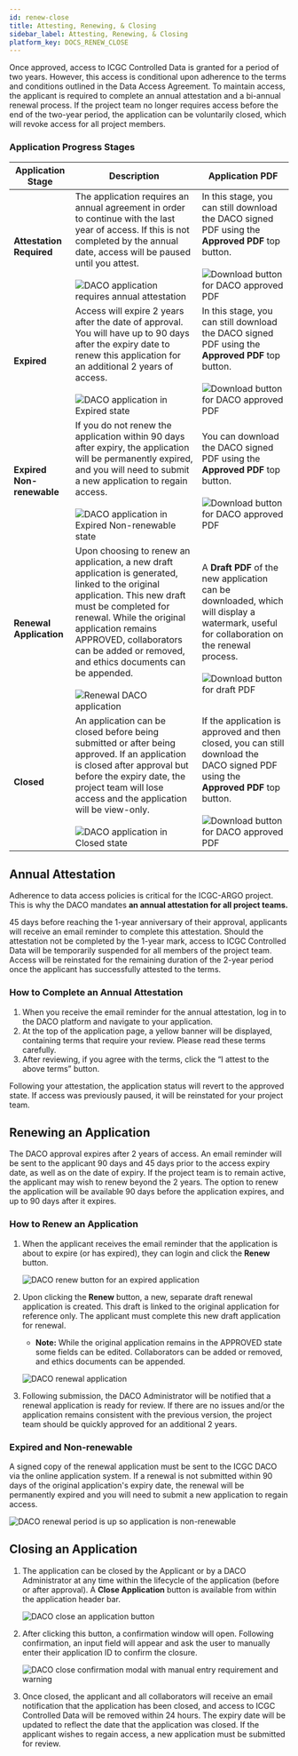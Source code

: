 ```yaml
---
id: renew-close
title: Attesting, Renewing, & Closing
sidebar_label: Attesting, Renewing, & Closing
platform_key: DOCS_RENEW_CLOSE
---
```


Once approved, access to ICGC Controlled Data is granted for a period of two years. However, this access is conditional upon adherence to the terms and conditions outlined in the Data Access Agreement. To maintain access, the applicant is required to complete an annual attestation and a bi-annual renewal process. If the project team no longer requires access before the end of the two-year period, the application can be voluntarily closed, which will revoke access for all project members.

### Application Progress Stages

| Application Stage         | Description                                                                                                                                                                                                                                                                                                                                                                | Application PDF                                                                                                                                                                                                                   |
| ------------------------- | -------------------------------------------------------------------------------------------------------------------------------------------------------------------------------------------------------------------------------------------------------------------------------------------------------------------------------------------------------------------------- | --------------------------------------------------------------------------------------------------------------------------------------------------------------------------------------------------------------------------------- |
| **Attestation Required**  | The application requires an annual agreement in order to continue with the last year of access. If this is not completed by the annual date, access will be paused until you attest. <br/> <br/> ![DACO application requires annual attestation](/assets/data-access/daco-annual-attestation.png)                                                                          | In this stage, you can still download the DACO signed PDF using the **Approved PDF** top button. <br /><br /> ![Download button for DACO approved PDF](/assets/data-access/download-approved.png)                                 |
| **Expired**               | Access will expire 2 years after the date of approval. You will have up to 90 days after the expiry date to renew this application for an additional 2 years of access. <br/> <br/> ![DACO application in Expired state](/assets/data-access/daco-expired-renewable.png)                                                                                                   | In this stage, you can still download the DACO signed PDF using the **Approved PDF** top button. <br /><br /> ![Download button for DACO approved PDF](/assets/data-access/download-approved.png)                                 |
| **Expired Non-renewable** | If you do not renew the application within 90 days after expiry, the application will be permanently expired, and you will need to submit a new application to regain access. <br/> <br/> ![DACO application in Expired Non-renewable state](/assets/data-access/daco-expired-nonrenewable.png)                                                                            | You can download the DACO signed PDF using the **Approved PDF** top button. <br /><br /> ![Download button for DACO approved PDF](/assets/data-access/download-approved.png)                                                      |
| **Renewal Application**   | Upon choosing to renew an application, a new draft application is generated, linked to the original application. This new draft must be completed for renewal. While the original application remains APPROVED, collaborators can be added or removed, and ethics documents can be appended. <br/> <br/> ![Renewal DACO application](/assets/data-access/daco-renewal.png) | A **Draft PDF** of the new application can be downloaded, which will display a watermark, useful for collaboration on the renewal process. <br /><br /> ![Download button for draft PDF](/assets/data-access/download-draft.png)  |
| **Closed**                | An application can be closed before being submitted or after being approved. If an application is closed after approval but before the expiry date, the project team will lose access and the application will be view-only. <br/> <br/> ![DACO application in Closed state](/assets/data-access/daco-closed.png)                                                          | If the application is approved and then closed, you can still download the DACO signed PDF using the **Approved PDF** top button. <br /><br />![Download button for DACO approved PDF](/assets/data-access/download-approved.png) |

## Annual Attestation

Adherence to data access policies is critical for the ICGC-ARGO project. This is why the DACO mandates **an annual attestation for all project teams.**

45 days before reaching the 1-year anniversary of their approval, applicants will receive an email reminder to complete this attestation. Should the attestation not be completed by the 1-year mark, access to ICGC Controlled Data will be temporarily suspended for all members of the project team. Access will be reinstated for the remaining duration of the 2-year period once the applicant has successfully attested to the terms.

### How to Complete an Annual Attestation

1. When you receive the email reminder for the annual attestation, log in to the DACO platform and navigate to your application.
2. At the top of the application page, a yellow banner will be displayed, containing terms that require your review. Please read these terms carefully.
3. After reviewing, if you agree with the terms, click the “I attest to the above terms” button.

Following your attestation, the application status will revert to the approved state. If access was previously paused, it will be reinstated for your project team.

## Renewing an Application

The DACO approval expires after 2 years of access. An email reminder will be sent to the applicant 90 days and 45 days prior to the access expiry date, as well as on the date of expiry. If the project team is to remain active, the applicant may wish to renew beyond the 2 years. The option to renew the application will be available 90 days before the application expires, and up to 90 days after it expires.

### How to Renew an Application

1. When the applicant receives the email reminder that the application is about to expire (or has expired), they can login and click the **Renew** button.

   ![DACO renew button for an expired application](/assets/data-access/daco-renew-button.png)

2. Upon clicking the **Renew** button, a new, separate draft renewal application is created. This draft is linked to the original application for reference only. The applicant must complete this new draft application for renewal.

   - **Note:** While the original application remains in the APPROVED state some fields can be edited. Collaborators can be added or removed, and ethics documents can be appended.

   ![DACO renewal application](/assets/data-access/daco-renewal-application.png)

3. Following submission, the DACO Administrator will be notified that a renewal application is ready for review. If there are no issues and/or the application remains consistent with the previous version, the project team should be quickly approved for an additional 2 years.

### Expired and Non-renewable

A signed copy of the renewal application must be sent to the ICGC DACO via the online application system. If a renewal is not submitted within 90 days of the original application's expiry date, the renewal will be permanently expired and you will need to submit a new application to regain access.

![DACO renewal period is up so application is non-renewable](/assets/data-access/daco-renewal-is-up.png)

## Closing an Application

1. The application can be closed by the Applicant or by a DACO Administrator at any time within the lifecycle of the application (before or after approval). A **Close Application** button is available from within the application header bar.

   ![DACO close an application button](/assets/data-access/daco-close-button.png)

2. After clicking this button, a confirmation window will open. Following confirmation, an input field will appear and ask the user to manually enter their application ID to confirm the closure.

   ![DACO close confirmation modal with manual entry requirement and warning](/assets/data-access/daco-close-modal.png)

3. Once closed, the applicant and all collaborators will receive an email notification that the application has been closed, and access to ICGC Controlled Data will be removed within 24 hours. The expiry date will be updated to reflect the date that the application was closed. If the applicant wishes to regain access, a new application must be submitted for review.
